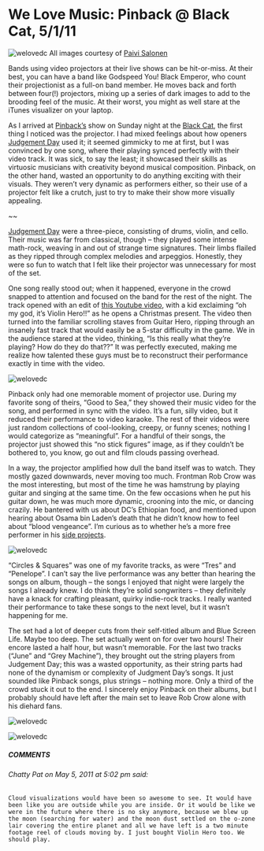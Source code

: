 # We Love Music: Pinback @ Black Cat, 5/1/11

![welovedc](/content/images/5681928573_0002d40da1_o.jpg "Pinback @BlackCatDC-16")
All images courtesy of [Paivi Salonen](http://www.flickr.com/photos/spiggycat/sets/72157626510473335/)

Bands using video projectors at their live shows can be hit-or-miss. At their best, you can have a band like Godspeed You! Black Emperor, who count their projectionist as a full-on band member. He moves back and forth between four(!) projectors, mixing up a series of dark images to add to the brooding feel of the music. At their worst, you might as well stare at the iTunes visualizer on your laptop.

As I arrived at [Pinback’s](http://www.pinback.com/) show on Sunday night at the [Black Cat](http://blackcatdc.com/), the first thing I noticed was the projector. I had mixed feelings about how openers [Judgement Day](http://www.stringmetal.com/judgementday/) used it; it seemed gimmicky to me at first, but I was convinced by one song, where their playing synced perfectly with their video track. It was sick, to say the least; it showcased their skills as virtuosic musicians with creativity beyond musical composition. Pinback, on the other hand, wasted an opportunity to do anything exciting with their visuals. They weren’t very dynamic as performers either, so their use of a projector felt like a crutch, just to try to make their show more visually appealing.

~~

[Judgement Day](http://www.stringmetal.com/judgementday/) were a three-piece, consisting of drums, violin, and cello. Their music was far from classical, though – they played some intense math-rock, weaving in and out of strange time signatures. Their limbs flailed as they ripped through complex melodies and arpeggios. Honestly, they were so fun to watch that I felt like their projector was unnecessary for most of the set.

One song really stood out; when it happened, everyone in the crowd snapped to attention and focused on the band for the rest of the night. The track opened with an edit of [this Youtube video](http://www.youtube.com/watch?v=pFlcqWQVVuU), with a kid exclaiming “oh my god, it’s Violin Hero!!” as he opens a Christmas present. The video then turned into the familiar scrolling staves from Guitar Hero, ripping through an insanely fast track that would easily be a 5-star difficulty in the game. We in the audience stared at the video, thinking, “Is this really what they’re playing? How do they do that??” It was perfectly executed, making me realize how talented these guys must be to reconstruct their performance exactly in time with the video.

![welovedc](/content/images/5681924521_01cddd1d8d_o.jpg "Pinback @BlackCatDC-2")

Pinback only had one memorable moment of projector use. During my favorite song of theirs, “Good to Sea,” they showed their music video for the song, and performed in sync with the video. It’s a fun, silly video, but it reduced their performance to video karaoke. The rest of their videos were just random collections of cool-looking, creepy, or funny scenes; nothing I would categorize as “meaningful”. For a handful of their songs, the projector just showed this “no stick figures” image, as if they couldn’t be bothered to, you know, go out and film clouds passing overhead.

In a way, the projector amplified how dull the band itself was to watch. They mostly gazed downwards, never moving too much. Frontman Rob Crow was the most interesting, but most of the time he was hamstrung by playing guitar and singing at the same time. On the few occasions when he put his guitar down, he was much more dynamic, crooning into the mic, or dancing crazily. He bantered with us about DC’s Ethiopian food, and mentioned upon hearing about Osama bin Laden’s death that he didn’t know how to feel about “blood vengeance”. I’m curious as to whether he’s a more free performer in his [side projects](http://www.myspace.com/goblincock).

![welovedc](/content/images/5681927353_ef86cf9f28_o.jpg "Pinback @BlackCatDC-12")

“Circles & Squares” was one of my favorite tracks, as were “Tres” and “Penelope”. I can’t say the live performance was any better than hearing the songs on album, though – the songs I enjoyed that night were largely the songs I already knew. I do think they’re solid songwriters – they definitely have a knack for crafting pleasant, quirky indie-rock tracks. I really wanted their performance to take these songs to the next level, but it wasn’t happening for me.

The set had a lot of deeper cuts from their self-titled album and Blue Screen Life. Maybe too deep. The set actually went on for over two hours! Their encore lasted a half hour, but wasn’t memorable. For the last two tracks (“June” and “Grey Machine”), they brought out the string players from Judgement Day; this was a wasted opportunity, as their string parts had none of the dynamism or complexity of Judgment Day’s songs. It just sounded like Pinback songs, plus strings – nothing more. Only a third of the crowd stuck it out to the end. I sincerely enjoy Pinback on their albums, but I probably should have left after the main set to leave Rob Crow alone with his diehard fans.

![welovedc](/content/images/5681928825_ecd7e1bcdb_o.jpg "Pinback @BlackCatDC-17")

![welovedc](/content/images/5681929611_e3df50b015_o.jpg "Pinback @BlackCatDC-20")

##### COMMENTS
###### Chatty Pat on May 5, 2011 at 5:02 pm said:
    Cloud visualizations would have been so awesome to see. It would have been like you are outside while you are inside. Or it would be like we were in the future where there is no sky anymore, because we blew up the moon (searching for water) and the moon dust settled on the o-zone lair covering the entire planet and all we have left is a two minute footage reel of clouds moving by. I just bought Violin Hero too. We should play.